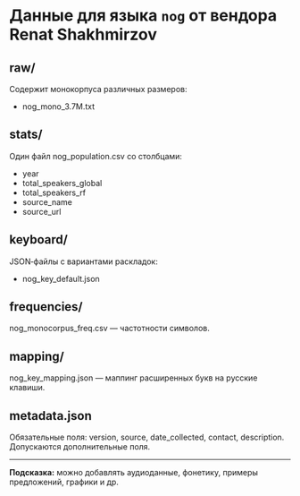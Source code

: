 # Данные для языка `nog` от вендора Renat Shakhmirzov

## raw/
Содержит монокорпуса различных размеров:
- nog_mono_3.7M.txt

## stats/
Один файл nog_population.csv со столбцами:
- year
- total_speakers_global
- total_speakers_rf
- source_name
- source_url

## keyboard/
JSON‑файлы с вариантами раскладок:
- nog_key_default.json

## frequencies/
nog_monocorpus_freq.csv — частотности символов.

## mapping/
nog_key_mapping.json — маппинг расширенных букв на русские клавиши.

## metadata.json
Обязательные поля: version, source, date_collected, contact, description.
Допускаются дополнительные поля.

---  
**Подсказка:** можно добавлять аудиоданные, фонетику, примеры предложений, графики и др.
